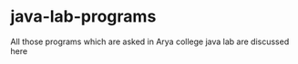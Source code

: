 # java-lab-programs
All those programs which are asked in Arya college java lab are discussed here 
